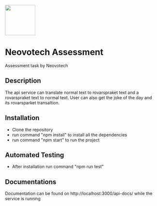 <img src="https://www.neovotech.com/logo.png?w=96&q=80" width="100" height="100">

# Neovotech Assessment

Assessment task by Neovotech

## Description

The api service can translate normal text to rovarspraket text and a rovarspraket text to normal text. User can also get the joke of the day and its rovarsparket transaltion.

## Installation

- Clone the repository
- run command "npm install" to install all the dependencies
- run command "npm start" to run the project

## Automated Testing

- After installation run command "npm run test"

## Documentations

Documentation can be found on http://localhost:3000/api-docs/ while the service is running
